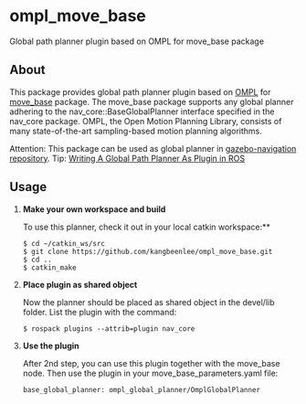 ompl_move_base
==============

Global path planner plugin based on OMPL for move_base package

About
-----

This package provides global path planner plugin based on [OMPL](https://ompl.kavrakilab.org/) for [move_base](http://wiki.ros.org/move_base) package.
The move_base package supports any global planner adhering to the nav_core::BaseGlobalPlanner interface specified in the nav_core package.
OMPL, the Open Motion Planning Library, consists of many state-of-the-art sampling-based motion planning algorithms.

Attention: This package can be used as global planner in [gazebo-navigation repository](https://github.com/kangbeenlee/gazebo-navigation).
Tip: [Writing A Global Path Planner As Plugin in ROS](http://wiki.ros.org/navigation/Tutorials/Writing%20A%20Global%20Path%20Planner%20As%20Plugin%20in%20ROS)

Usage
-----

1. **Make your own workspace and build**

    To use this planner, check it out in your local catkin workspace:**
    ```
    $ cd ~/catkin_ws/src
    $ git clone https://github.com/kangbeenlee/ompl_move_base.git
    $ cd ..
    $ catkin_make
    ```

2. **Place plugin as shared object**
    
    Now the planner should be placed as shared object in the devel/lib folder.
    List the plugin with the command:
    ```
    $ rospack plugins --attrib=plugin nav_core
    ```

3. **Use the plugin**
    
    After 2nd step, you can use this plugin together with the move_base node.
    Then use the plugin in your move_base_parameters.yaml file:
    ```
    base_global_planner: ompl_global_planner/OmplGlobalPlanner
    ```